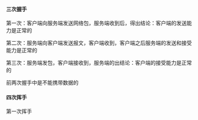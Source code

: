 #### 三次握手

第一次：客户端向服务端发送网络包，服务端收到后，得出结论：客户端的发送能力是正常的

第二次：服务端向客户端发送报文，客户端收到，客户端之后服务端的发送和接受能力是正常的

第三次：服务端发包，客户端接收到，服务端的出结论：客户端的接受能力是正常的



前两次握手中是不能携带数据的



#### 四次挥手

第一次挥手